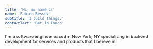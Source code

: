 ```yaml
---
title: 'Hi, my name is'
name: 'Fabien Bessez'
subtitle: 'I build things.'
contactText: 'Get In Touch'
---
```


I'm a software engineer based in New York, NY specializing in backend development for services and products that I believe in.
